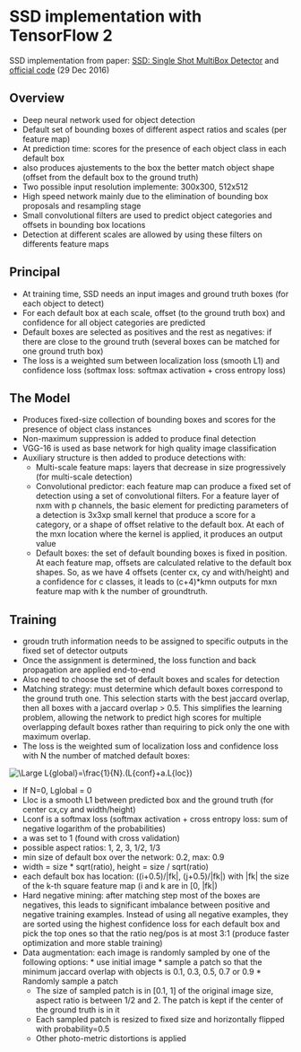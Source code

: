 # SSD implementation with TensorFlow 2
 
SSD implementation from paper: [SSD: Single Shot MultiBox Detector](https://arxiv.org/pdf/1512.02325.pdf) and [official code](https://github.com/weiliu89/caffe/tree/ssd) (29 Dec 2016)


## Overview

* Deep neural network used for object detection
* Default set of bounding boxes of different aspect ratios and scales (per feature map)
* At prediction time: scores for the presence of each object class in each default box
* also produces ajustements to the box the better match object shape (offset from the default box to the ground truth)
* Two possible input resolution implemente: 300x300, 512x512
* High speed network mainly due to the elimination of bounding box proposals and resampling stage
* Small convolutional filters are used to predict object categories and offsets in bounding box locations
* Detection at different scales are allowed by using these filters on differents feature maps

## Principal

* At training time, SSD needs an input images and ground truth boxes (for each object to detect)
* For each default box at each scale, offset (to the ground truth box) and confidence for all object categories are predicted
* Default boxes are selected as positives and the rest as negatives: if there are close to the ground truth (several boxes can be matched for one ground truth box)
* The loss is a weighted sum between localization loss (smooth L1) and confidence loss (softmax loss: softmax activation + cross entropy loss)

## The Model

* Produces fixed-size collection of bounding boxes and scores for the presence of object class instances
* Non-maximum suppression is added to produce final detection
* VGG-16 is used as base network for high quality image classification
* Auxiliary structure is then added to produce detections with:
	* Multi-scale feature maps: layers that decrease in size progressively (for multi-scale detection)
	* Convolutional predictor: each feature map can produce a fixed set of detection using a set of convolutional filters. For a feature layer of nxm with p channels, the basic element for predicting parameters of a detection is 3x3xp small kernel that produce a score for a category, or a shape of offset relative to the default box. At each of the mxn location where the kernel is applied, it produces an output value
	* Default boxes: the set of default bounding boxes is fixed in position. At each feature map, offsets are calculated relative to the default box shapes. So, as we have 4 offsets (center cx, cy and with/height) and a confidence for c classes, it leads to (c+4)*kmn outputs for mxn feature map with k the number of groundtruth.

## Training

* groudn truth information needs to be assigned to specific outputs in the fixed set of detector outputs
* Once the assignment is determined, the loss function and back propagation are applied end-to-end
* Also need to choose the set of default boxes and scales for detection
* Matching strategy: must determine which default boxes correspond to the ground truth one. This selection starts with the best jaccard overlap, then all boxes with a jaccard overlap > 0.5. This simplifies the learning problem, allowing the network to predict high scores for multiple overlapping default boxes rather than requiring to pick only the one with maximum overlap.
* The loss is the weighted sum of localization loss and confidence loss with N the number of matched default boxes:
<img src="https://latex.codecogs.com/svg.latex?\Large&space;L{global}=\frac{1}{N}.(L{conf}+a.L{loc}" title="\Large L{global}=\frac{1}{N}.(L{conf}+a.L{loc})" />

* If N=0, Lglobal = 0
* Lloc is a smooth L1 between predicted box and the ground truth (for center cx,cy and width/height)
* Lconf is a softmax loss (softmax activation + cross entropy loss: sum of negative logarithm of the probabilities)
* a was set to 1 (found with cross validation)
* possible aspect ratios: 1, 2, 3, 1/2, 1/3
* min size of default box over the network: 0.2, max: 0.9
* width = size * sqrt(ratio), height = size / sqrt(ratio)
* each default box has location: ((i+0.5)/|fk|, (j+0.5)/|fk|) with |fk| the size of the k-th square feature map (i and k are in [0, |fk|)
* Hard negative mining: after matching step most of the boxes are negatives, this leads to significant imbalance between positive and negative training examples. Instead of using all negative examples, they are sorted using the highest confidence loss for each default box and pick the top ones so that the ratio neg/pos is at most 3:1 (produce faster optimization and more stable training)
* Data augmentation: each image is randomly sampled by one of the following options:
		* use initial image
		* sample a patch so that the minimum jaccard overlap with objects is 0.1, 0.3, 0.5, 0.7 or 0.9
		* Randomly sample a patch
	* The size of sampled patch is in [0.1, 1] of the original image size, aspect ratio is between 1/2 and 2. The patch is kept if the center of the ground truth is in it
	* Each sampled patch is resized to fixed size and horizontally flipped with probability=0.5
	* Other photo-metric distortions is applied
